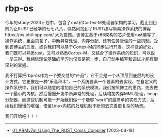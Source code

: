# rbp-os

今年的study-2023计划中，包含了rust和Cortex-M处理器架构的学习。截止到目前为止RUST已经学的七七八八，偶然间找到了RUST编写简易操作系统的博客https://os.phil-opp.com/ 大为震撼。该博主基于x86架构的芯片使用rust编写了操作系统，里面包含了，中断异常处理、内存分配、还有任务管理的一些机制。受到该博主的启发，或许我们可以基于Cortex-M的同步进行开发。这样做的好处，我们既可以熟悉rust，又可以熟悉Cortex-M，又结合了操作系统的知识，可以说一举三得。我相信理论基础的学习也仅仅是第一步，自己动手编写和调试才能有很深刻的掌握。

我不打算把rbp-os作为一个要交付的“产品”，它不会是一个从顶层到底层的的设计方式。它更像是一种“乐高积木”，一个系统要素一个要素的去实现。在自定义的操作系统中，我们可以随意的增加自己的系统模块。我们按照博主的思路，先去做一个最小的内核，然后慢慢开发中断异常的处理，后续增加内存MMU管理，heap分配器，而这些机制可能一开始我们做一个能够“work”的最简单的实现方式，后续我们慢慢的增强，借鉴Linux内核的处理机制不断的去完善更复杂的场景。

我们开始吧！！！

-----

* [01_ARMv7m_Using_The_RUST_Cross_Compiler](https://github.com/carloscn/blog/issues/180) [2023-04-18]
